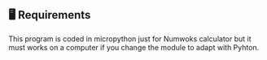 
## 🖥️ Requirements
This program is coded in micropython just for Numwoks calculator but it must works on a computer if you change the module to adapt with Pyhton.
